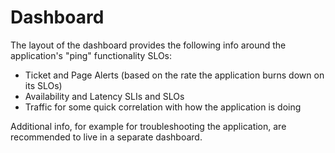 # Dashboard

The layout of the dashboard provides the following info around the application's "ping" functionality SLOs:
- Ticket and Page Alerts (based on the rate the application burns down on its SLOs)
- Availability and Latency SLIs and SLOs
- Traffic for some quick correlation with how the application is doing

Additional info, for example for troubleshooting the application, are recommended to live in a separate dashboard.

